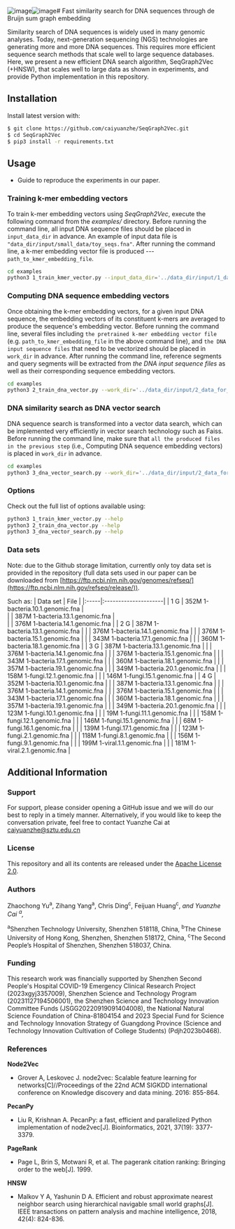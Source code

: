 ![image](https://github.com/caiyuanzhe/SeqGraph2Vec/assets/33817996/7a374d94-0c42-4c41-9f56-2b61e303ba9f)![image](https://github.com/caiyuanzhe/SeqGraph2Vec/assets/33817996/9b9237e1-4056-49d2-a9ec-ca4e901074a5)# Fast similarity search for DNA sequences through de Bruijn sum graph embedding

Similarity search of DNA sequences is widely used in many genomic analyses. Today, next-generation sequencing (NGS) technologies are generating more and more DNA sequences. This requires more efficient sequence search methods that scale well to large sequence databases. Here, we present a new efficient DNA search algorithm, SeqGraph2Vec (+HNSW), that scales well to large data as shown in experiments, and provide Python implementation in this repository. 

## Installation

Install latest version with:
```bash
$ git clone https://github.com/caiyuanzhe/SeqGraph2Vec.git
$ cd SeqGraph2Vec
$ pip3 install -r requirements.txt
```

## Usage
- Guide to reproduce the experiments in our paper.

### Training k-mer embedding vectors

To train k-mer embedding vectors using *SeqGraph2Vec*, execute the following command from the *examples/* directory. 
Before running the command line, all input DNA sequence files should be placed in `input_data_dir` in advance. An example of input data file is `"data_dir/input/small_data/toy_seqs.fna"`.
After running the command line, a k-mer embedding vector file is produced --- `path_to_kmer_embedding_file`.

```bash
cd examples
python3 1_train_kmer_vector.py --input_data_dir='../data_dir/input/1_data_for_kmer_vector_training/small_data/' --path_to_kmer_embedding_file='../data_dir/input/1_data_for_kmer_vector_training/small_data/kmer-embedding.txt' --kmer_size=8 --dataprocess_workers=8 --seq_file_num_to_load=8 --pagerank_damping_factor=0.85 --p=1.0 --q=0.001 --damping_factor_for_teleportation=0.99 --num_walks=40 --walks_length=150 --kmer_vec_dimension=128 --skip_gram_workers=8
```

### Computing DNA sequence embedding vectors

Once obtaining the k-mer embedding vectors, for a given input DNA sequence, the embedding vectors of its constituent k-mers are averaged to produce the sequence's embedding vector.
Before running the command line, several files including `the pretrained k-mer embedding vector file` (e.g. `path_to_kmer_embedding_file` in the above command line), and `the DNA input sequence files` that need to be vectorized should be placed in `work_dir` in advance. 
After running the command line, reference segments and query segments will be extracted from *the DNA input sequence files* as well as their corresponding sequence embedding vectors.

```bash
cd examples
python3 2_train_dna_vector.py --work_dir='../data_dir/input/2_data_for_seq_search/' --path_to_kmer_embedding_file='../data_dir/input/2_data_for_seq_search/kmer-embedding.txt' --kmer_size=8 --ref_segment_length=150 --query_segment_number=2
```

### DNA similarity search as DNA vector search

DNA sequence search is transformed into a vector data search, which can be implemented very efficiently in vector search technology such as Faiss. 
Before running the command line, make sure that `all the produced files in the previous step` (i.e., Computing DNA sequence embedding vectors) is placed in `work_dir` in advance. 

```bash
cd examples
python3 3_dna_vector_search.py --work_dir='../data_dir/input/2_data_for_seq_search/' --vertex_connection=100 --ef_search=2000 --ef_construction=128
```

### Options

Check out the full list of options available using:
```bash
python3 1_train_kmer_vector.py --help
python3 2_train_dna_vector.py --help
python3 3_dna_vector_search.py --help
```

### Data sets
Note: due to the Github storage limitation, currently only toy data set is provided in the repository (full data sets used in our paper can be downloaded from [https://ftp.ncbi.nlm.nih.gov/genomes/refseq/](https://ftp.ncbi.nlm.nih.gov/refseq/release/)).

Such as:
| Data set | File |
|:-----|:---------------------|
| 1 G | 352M 1-bacteria.10.1.genomic.fna |		
|     | 387M 1-bacteria.13.1.genomic.fna |		
|     | 376M 1-bacteria.14.1.genomic.fna |
| 2 G | 387M 1-bacteria.13.1.genomic.fna |
|     | 376M 1-bacteria.14.1.genomic.fna |
|     | 376M 1-bacteria.15.1.genomic.fna |
|     | 343M 1-bacteria.17.1.genomic.fna |
|     | 360M 1-bacteria.18.1.genomic.fna | 
| 3 G | 387M 1-bacteria.13.1.genomic.fna |
|     | 376M 1-bacteria.14.1.genomic.fna | 
|     | 376M 1-bacteria.15.1.genomic.fna |
|     | 343M 1-bacteria.17.1.genomic.fna |
|     | 360M 1-bacteria.18.1.genomic.fna |
|     | 357M 1-bacteria.19.1.genomic.fna |
|     | 349M 1-bacteria.20.1.genomic.fna |
|     | 158M 1-fungi.12.1.genomic.fna |
|     | 146M 1-fungi.15.1.genomic.fna |
| 4 G | 352M 1-bacteria.10.1.genomic.fna |
|     | 387M 1-bacteria.13.1.genomic.fna |
|     | 376M 1-bacteria.14.1.genomic.fna |
|     | 376M 1-bacteria.15.1.genomic.fna |
|     | 343M 1-bacteria.17.1.genomic.fna |
|     | 360M 1-bacteria.18.1.genomic.fna |
|     | 357M 1-bacteria.19.1.genomic.fna |
|     | 349M 1-bacteria.20.1.genomic.fna |
|     | 123M 1-fungi.10.1.genomic.fna |
|     | 19M 1-fungi.11.1.genomic.fna |
|     | 158M 1-fungi.12.1.genomic.fna |
|     | 146M 1-fungi.15.1.genomic.fna |
|     | 68M 1-fungi.16.1.genomic.fna |
|     | 139M 1-fungi.17.1.genomic.fna |
|     | 123M 1-fungi.2.1.genomic.fna |
|     | 118M 1-fungi.8.1.genomic.fna |
|     | 156M 1-fungi.9.1.genomic.fna |
|     | 199M 1-viral.1.1.genomic.fna |
|     | 181M 1-viral.2.1.genomic.fna |


## Additional Information
### Support
For support, please consider opening a GitHub issue and we will do our best to reply in a timely manner.
Alternatively, if you would like to keep the conversation private, feel free to contact Yuanzhe Cai at caiyuanzhe@sztu.edu.cn

### License
This repository and all its contents are released under the [Apache License 2.0](https://www.apache.org/licenses/LICENSE-2.0).

### Authors
Zhaochong Yu<sup>a</sup>, Zihang Yang<sup>a</sup>, Chris Ding<sup>c</sup>, Feijuan Huang<sup>c</sup>,<sup>*</sup> and Yuanzhe Cai <sup>a</sup>,<sup>*</sup>

<sup>a</sup>Shenzhen Technology University, Shenzhen 518118, China, <sup>b</sup>The Chinese University of Hong Kong, Shenzhen, Shenzhen 518172, China, <sup>c</sup>The Second People’s Hospital of Shenzhen, Shenzhen 518037, China.

### Funding
This research work was financially supported by Shenzhen Second People's Hospital COVID-19 Emergency Clinical Research Project (2023xgyj3357009), Shenzhen Science and Technology Program (20231127194506001), the Shenzhen Science and Technology Innovation Committee Funds (JSGG20220919091404008), the National Natural Science Foundation of China-81804154 and 2023 Special Fund for Science and Technology Innovation Strategy of Guangdong Province (Science and Technology Innovation Cultivation of College Students) (Pdjh2023b0468).


### References
**Node2Vec**
* Grover A, Leskovec J. node2vec: Scalable feature learning for networks[C]//Proceedings of the 22nd ACM SIGKDD international conference on Knowledge discovery and data mining. 2016: 855-864.
  
**PecanPy**
* Liu R, Krishnan A. PecanPy: a fast, efficient and parallelized Python implementation of node2vec[J]. Bioinformatics, 2021, 37(19): 3377-3379.
  
**PageRank**
* Page L, Brin S, Motwani R, et al. The pagerank citation ranking: Bringing order to the web[J]. 1999.

**HNSW**
* Malkov Y A, Yashunin D A. Efficient and robust approximate nearest neighbor search using hierarchical navigable small world graphs[J]. IEEE transactions on pattern analysis and machine intelligence, 2018, 42(4): 824-836.
